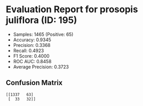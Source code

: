 # Evaluation Report for prosopis juliflora (ID: 195)
- Samples: 1465 (Positive: 65)
- Accuracy: 0.9345
- Precision: 0.3368
- Recall: 0.4923
- F1 Score: 0.4000
- ROC AUC: 0.8458
- Average Precision: 0.3723

## Confusion Matrix
```
[[1337   63]
 [  33   32]]
```